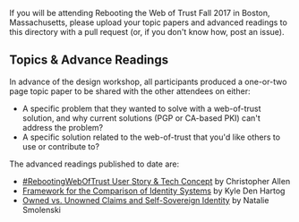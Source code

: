 If you will be attending Rebooting the Web of Trust Fall 2017 in Boston, Massachusetts, please upload your topic papers and advanced readings to this directory with a pull request (or, if you don't know how, post an issue). 

##  Topics & Advance Readings

In advance of the design workshop, all participants produced a one-or-two page topic paper to be shared with the other attendees on either:

* A specific problem that they wanted to solve with a web-of-trust solution, and why current solutions (PGP or CA-based PKI) can't address the problem?
* A specific solution related to the web-of-trust that you'd like others to use or contribute to?

The advanced readings published to date are:

* [#RebootingWebOfTrust User Story & Tech Concept](topics-and-advance-readings/RWOT-User-Story.md) by Christopher Allen
* [Framework for the Comparison of Identity Systems](topics-and-advance-readings/Framework-for-Comparison-of-Identity-Systems.md) by Kyle Den Hartog
* [Owned vs. Unowned Claims and Self-Sovereign Identity](topics-and-advance-readings/owned-vs-unowned-claims-and-ssi.md) by Natalie Smolenski
